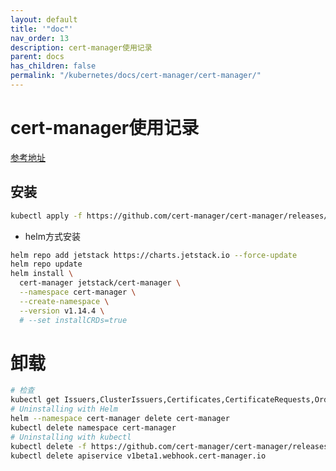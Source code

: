 ```yaml
---
layout: default
title: '"doc"'
nav_order: 13
description: cert-manager使用记录
parent: docs
has_children: false
permalink: "/kubernetes/docs/cert-manager/cert-manager/"
---
```


# cert-manager使用记录

[参考地址](https://cert-manager.io/docs/installation/)

## 安装

```bash
kubectl apply -f https://github.com/cert-manager/cert-manager/releases/download/v1.14.4/cert-manager.yaml
```

- helm方式安装

```bash
helm repo add jetstack https://charts.jetstack.io --force-update
helm repo update
helm install \
  cert-manager jetstack/cert-manager \
  --namespace cert-manager \
  --create-namespace \
  --version v1.14.4 \
  # --set installCRDs=true
```

# 卸载

```bash
# 检查
kubectl get Issuers,ClusterIssuers,Certificates,CertificateRequests,Orders,Challenges --all-namespaces
# Uninstalling with Helm
helm --namespace cert-manager delete cert-manager
kubectl delete namespace cert-manager
# Uninstalling with kubectl
kubectl delete -f https://github.com/cert-manager/cert-manager/releases/download/vX.Y.Z/cert-manager.crds.yaml
kubectl delete apiservice v1beta1.webhook.cert-manager.io
```
